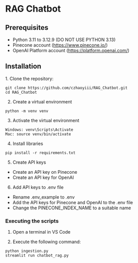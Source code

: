 # RAG Chatbot

## Prerequisites
* Python 3.11 to 3.12.9 (DO NOT USE PYTHON 3.13)
* Pinecone account (https://www.pinecone.io/)
* OpenAI Platform account (https://platform.openai.com/)

<h2>Installation</h2>
1. Clone the repository:

```
git clone https://github.com/czhaoyiii/RAG_Chatbot.git
cd RAG_Chatbot
```

2. Create a virtual environment

```
python -m venv venv
```

3. Activate the virtual environment

```
Windows: venv\Scripts\Activate
Mac: source venv/bin/activate
```

4. Install libraries

```
pip install -r requirements.txt
```

5. Create API keys

* Create an API key on Pinecone
* Create an API key for OpenAI

6. Add API keys to .env file

* Rename .env_example to .env
* Add the API keys for Pinecone and OpenAI to the .env file
* Change the PINECONE_INDEX_NAME to a suitable name

<h3>Executing the scripts</h3>

1. Open a terminal in VS Code

2. Execute the following command:

```
python ingestion.py
streamlit run chatbot_rag.py
```
